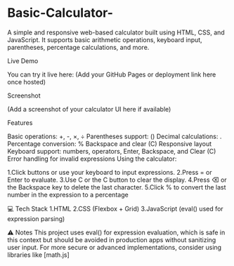 # Basic-Calculator-

A simple and responsive web-based calculator built using HTML, CSS, and JavaScript.
It supports basic arithmetic operations, keyboard input, parentheses, percentage calculations, and more.

Live Demo

You can try it live here: (Add your GitHub Pages or deployment link here once hosted)

Screenshot

(Add a screenshot of your calculator UI here if available)

Features

Basic operations: +, -, ×, ÷
Parentheses support: ()
Decimal calculations: .
Percentage conversion: %
Backspace and clear (C)
Responsive layout
Keyboard support: numbers, operators, Enter, Backspace, and Clear (C)
Error handling for invalid expressions
Using the calculator:

1.Click buttons or use your keyboard to input expressions.
2.Press = or Enter to evaluate.
3.Use C or the C button to clear the display.
4.Press ⌫ or the Backspace key to delete the last character.
5.Click % to convert the last number in the expression to a percentage

💻 Tech Stack
1.HTML
2.CSS (Flexbox + Grid)
3.JavaScript (eval() used for expression parsing)

⚠️ Notes
This project uses eval() for expression evaluation, which is safe in this context but should be avoided in production apps without sanitizing user input.
For more secure or advanced implementations, consider using libraries like [math.js]
